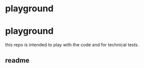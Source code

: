 # playground

<link rel="stylesheet" href="css/extra.css">

<div class="custom-bg" >

# playground

this repo is intended to play with the code and for technical tests.

## readme

</div>
